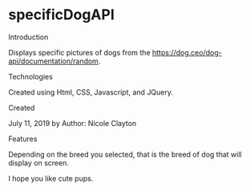 # specificDogAPI
Introduction

Displays specific pictures of dogs from the https://dog.ceo/dog-api/documentation/random.

Technologies

Created using Html, CSS, Javascript, and JQuery.

Created

July 11, 2019 by Author: Nicole Clayton

Features

Depending on the breed you selected, that is the breed  of dog that will display on screen.

I hope you like cute pups.
